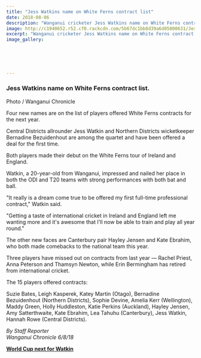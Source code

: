 ```yaml
---
title: "Jess Watkins name on White Ferns contract list"
date: 2018-08-06
description: "Wanganui cricketer Jess Watkins name on White Ferns contract list..."
image: http://c1940652.r52.cf0.rackcdn.com/5b67dc1bb8d39a6d05000631/Jessica-chron-15-June.jpg
excerpt: "Wanganui cricketer Jess Watkins name on White Ferns contract list."
image_gallery:
    
    
    
    
    
---
```


<h3>Jess Watkins name on White Ferns contract list.</h3>
<p>Photo / Wanganui Chronicle</p>
<p class="element element-paragraph">Four new names are on the list of players offered White Ferns contracts for the next year.</p>
<p class="element element-paragraph">Central Districts allrounder Jess Watkin and Northern Districts wicketkeeper Bernadine Bezuidenhout are among the quartet and have been offered a deal for the first time.</p>
<p class="element element-paragraph">Both players made their debut on the White Ferns tour of Ireland and England.</p>
<p class="element element-paragraph">Watkin, a 20-year-old from Wanganui, impressed and nailed her place in both the ODI and T20 teams with strong performances with both bat and ball.</p>
<p class="element element-paragraph">"It really is a dream come true to be offered my first full-time professional contract," Watkin said.</p>
<p class="element element-paragraph">"Getting a taste of international cricket in Ireland and England left me wanting more and it's awesome that I'll now be able to train and play all year round."</p>
<p class="element element-paragraph">The other new faces are Canterbury pair Hayley Jensen and Kate Ebrahim, who both made comebacks to the national team this year.</p>
<p class="element element-paragraph">Three players have missed out on contracts from last year &mdash; Rachel Priest, Anna Peterson and Thamsyn Newton, while Erin Bermingham has retired from international cricket.</p>
<p class="element element-paragraph">The 15 players offered contracts:</p>
<p class="element element-paragraph">Suzie Bates, Leigh Kasperek, Katey Martin (Otago), Bernadine Bezuidenhout (Northern Districts), Sophie Devine, Amelia Kerr (Wellington), Maddy Green, Holly Huddleston, Katie Perkins (Auckland), Hayley Jensen, Amy Satterthwaite, Kate Ebrahim, Lea Tahuhu (Canterbury), Jess Watkin, Hannah Rowe (Central Districts).</p>
<p class="element element-paragraph"><em>By Staff Reporter</em><br /><em>Wanganui Chronicle 6/8/18</em></p>
<p class="element element-paragraph"><strong><a href="http://www.whanganuihigh.school.nz/news/world-cup-next-for-watkin">World Cup next for Watkin</a></strong></p>

